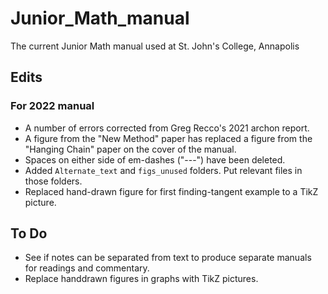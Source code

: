 # Junior_Math_manual
 The current Junior Math manual used at St. John's College, Annapolis

## Edits
### For 2022 manual
- A number of errors corrected from Greg Recco's 2021 archon report.
- A figure from the "New Method" paper has replaced a figure from the "Hanging Chain" paper on the cover of the manual.
- Spaces on either side of em-dashes ("---") have been deleted.
- Added `Alternate_text` and `figs_unused` folders. Put relevant files in those folders.
- Replaced hand-drawn figure for first finding-tangent example to a TikZ picture.
## To Do
- See if notes can be separated from text to produce separate manuals for readings and commentary.
- Replace handdrawn figures in graphs with TikZ pictures.

